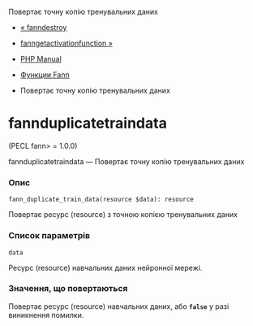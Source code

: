 Повертає точну копію тренувальних даних

-   [« fanndestroy](function.fann-destroy.html)
    
-   [fanngetactivationfunction »](function.fann-get-activation-function.html)
    
-   [PHP Manual](index.html)
    
-   [Функции Fann](ref.fann.html)
    
-   Повертає точну копію тренувальних даних
    

# fannduplicatetraindata

(PECL fann> = 1.0.0)

fannduplicatetraindata — Повертає точну копію тренувальних даних

### Опис

```methodsynopsis
fann_duplicate_train_data(resource $data): resource
```

Повертає ресурс (resource) з точною копією тренувальних даних

### Список параметрів

`data`

Ресурс (resource) навчальних даних нейронної мережі.

### Значення, що повертаються

Повертає ресурс (resource) навчальних даних, або **`false`** у разі виникнення помилки.